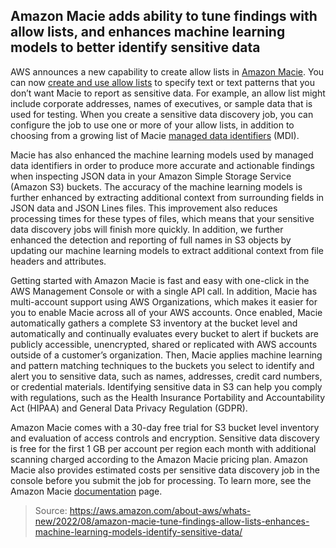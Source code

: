 ## Amazon Macie adds ability to tune findings with allow lists, and enhances machine learning models to better identify sensitive data

AWS announces a new capability to create allow lists in [Amazon Macie](https://aws.amazon.com/macie/). You can now [create and use allow lists](https://docs.aws.amazon.com/macie/latest/user/allow-lists.html) to specify text or text patterns that you don’t want Macie to report as sensitive data. For example, an allow list might include corporate addresses, names of executives, or sample data that is used for testing. When you create a sensitive data discovery job, you can configure the job to use one or more of your allow lists, in addition to choosing from a growing list of Macie [managed data identifiers](https://docs.aws.amazon.com/macie/latest/user/managed-data-identifiers.html) (MDI).

Macie has also enhanced the machine learning models used by managed data identifiers in order to produce more accurate and actionable findings when inspecting JSON data in your Amazon Simple Storage Service (Amazon S3) buckets. The accuracy of the machine learning models is further enhanced by extracting additional context from surrounding fields in JSON data and JSON Lines files. This improvement also reduces processing times for these types of files, which means that your sensitive data discovery jobs will finish more quickly. In addition, we further enhanced the detection and reporting of full names in S3 objects by updating our machine learning models to extract additional context from file headers and attributes.

Getting started with Amazon Macie is fast and easy with one-click in the AWS Management Console or with a single API call. In addition, Macie has multi-account support using AWS Organizations, which makes it easier for you to enable Macie across all of your AWS accounts. Once enabled, Macie automatically gathers a complete S3 inventory at the bucket level and automatically and continually evaluates every bucket to alert if buckets are publicly accessible, unencrypted, shared or replicated with AWS accounts outside of a customer’s organization. Then, Macie applies machine learning and pattern matching techniques to the buckets you select to identify and alert you to sensitive data, such as names, addresses, credit card numbers, or credential materials. Identifying sensitive data in S3 can help you comply with regulations, such as the Health Insurance Portability and Accountability Act (HIPAA) and General Data Privacy Regulation (GDPR).

Amazon Macie comes with a 30-day free trial for S3 bucket level inventory and evaluation of access controls and encryption. Sensitive data discovery is free for the first 1 GB per account per region each month with additional scanning charged according to the Amazon Macie pricing plan. Amazon Macie also provides estimated costs per sensitive data discovery job in the console before you submit the job for processing. To learn more, see the Amazon Macie [documentation](https://docs.aws.amazon.com/macie/latest/user/what-is-macie.html) page.

> Source: https://aws.amazon.com/about-aws/whats-new/2022/08/amazon-macie-tune-findings-allow-lists-enhances-machine-learning-models-identify-sensitive-data/